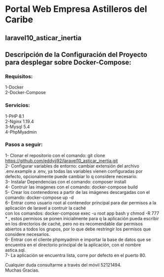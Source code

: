 # Portal Web Empresa Astilleros del Caribe
## laravel10_asticar_inertia

## Descripción de la Configuración del Proyecto para desplegar sobre Docker-Compose:

### Requisitos:
1-Docker  
2-Docker-Compose  

### Servicios:
1-PHP 8.1  
2-Nginx 1.19.4  
3-Mysql 5.4  
4-PhpMyadmin  

### Pasos a seguir:

1- Clonar el repositorio con el comando: git clone https://github.com/eddyjj92/laravel10_asticar_inertia.git  
2- Configurar variables de entorno: cambiar extensión del archivo .env.example a .env, ya todas las variables vienen 
configuradas por defecto, opcionalmente puede cambiar lo q considere necesario.  
3- Instalar Dependencias con el comando: composer install  
4- Contruir las imagenes con el comando: docker-compose build  
5- Crear los contenedores a partir de las imágenes descargadas con el comando: docker-compose up -d  
6- Entrar como usuario root al contenedor principal para dar permisos a la aplicación de laravel a contruir la caché  
con los comandos: docker-compose exec -u root app bash y chmod -R 777 * , estos permisos se ponen inicialmente para q 
la aplicación pueda escribir en los directorios de caché, pero no es recomendable dar permisos abiertos a todos los   grupos, por lo que debe restringir los permisos que considere necesarios.  
6- Entrar con el cliente phpmyadmin e importar la base de datos que se encuentra en el directorio principal de la   aplicación, con el nombre astica.sql.  
7- La aplicación se encuentra lista, corre por defecto en el puerto 80.  

Cualquier duda consultarme a través del móvil 52121494.  
Muchas Gracias.  
